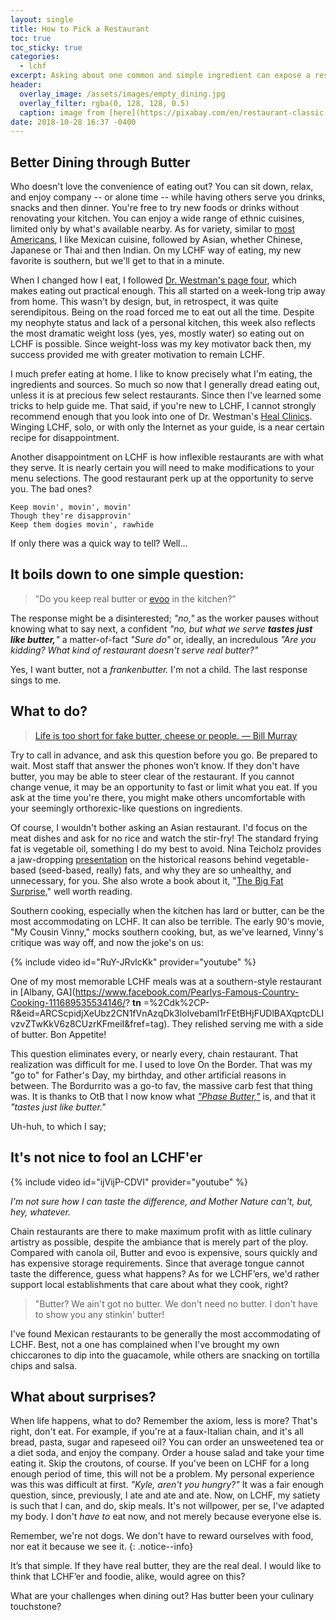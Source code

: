 ```yaml
---
layout: single
title: How to Pick a Restaurant
toc: true
toc_sticky: true
categories:
  - lchf
excerpt: Asking about one common and simple ingredient can expose a restaurant
header:
  overlay_image: /assets/images/empty_dining.jpg
  overlay_filter: rgba(0, 128, 128, 0.5)
  caption: image from [here](https://pixabay.com/en/restaurant-classic-interior-decor-601304/)
date: 2018-10-28 16:37 -0400
---
```


## Better Dining through Butter

Who doesn&#39;t love the convenience of eating out? You can sit down, relax, and enjoy company -- or alone time -- while having others serve you drinks, snacks and then dinner. You&#39;re free to try new foods or drinks without renovating your kitchen. You can enjoy a wide range of ethnic cuisines, limited only by what&#39;s available nearby. As for variety, similar to [most Americans](https://parade.com/397203/parade/top-10-ethnic-cuisines-americans-crave-most/), I like Mexican cuisine, followed by Asian, whether Chinese, Japanese or Thai and then Indian. On my LCHF way of eating, my new favorite is southern, but we&#39;ll get to that in a minute.

When I changed how I eat, I followed [Dr. Westman&#39;s page four](https://healclinics.com/dr-westman-page-4/?ref=page-4-screenack&amp;utm_source=delicious-butter&amp;utm_medium=social&amp;utm_campaign=page%204,screenack), which makes eating out practical enough. This all started on a week-long trip away from home. This wasn&#39;t by design, but, in retrospect, it was quite serendipitous. Being on the road forced me to eat out all the time. Despite my neophyte status and lack of a personal kitchen, this week also reflects the most dramatic weight loss (yes, yes, mostly water) so eating out on LCHF is possible. Since weight-loss was my key motivator back then, my success provided me with greater motivation to remain LCHF.

I much prefer eating at home. I like to know precisely what I&#39;m eating, the ingredients and sources. So much so now that I generally dread eating out, unless it is at precious few select restaurants. Since then I&#39;ve learned some tricks to help guide me. That said, if you&#39;re new to LCHF, I cannot strongly recommend enough that you look into one of Dr. Westman&#39;s [Heal Clinics](https://healclinics.com/). Winging LCHF, solo, or with only the Internet as your guide, is a near certain recipe for disappointment.

Another disappointment on LCHF is how inflexible restaurants are with what they serve. It is nearly certain you will need to make modifications to your menu selections. The good restaurant perk up at the opportunity to serve you. The bad ones? 

~~~~
Keep movin', movin', movin'
Though they're disapprovin'
Keep them dogies movin', rawhide
~~~~

If only there was a quick way to tell?  Well&hellip;

## It boils down to one simple question:

> ”Do you keep real butter or [evoo](https://www.rachaelray.com/2009/05/17/what-makes-evoo-evoo/ "Rachel Ray explains the acronym EVOO") in the kitchen?”

The response might be a disinterested; _&quot;no,&quot;_ as the worker pauses without knowing what to say next, a confident _&quot;no, but what we serve **tastes just like butter,**&quot;_ a matter-of-fact _&quot;Sure do&quot;_ or, ideally, an incredulous _&quot;Are you kidding? What kind of restaurant doesn&#39;t serve real butter?&quot;_

Yes, I want butter, not a *frankenbutter.* I'm not a child. The last response sings to me.

## What to do?

<blockquote markdown="block" class="twitter-tweet" data-lang="en"><p lang="en" dir="ltr"><a href="https://twitter.com/biiimurray/status/608336023098167298?lang=en">Life is too short for fake butter, cheese or people. &mdash; Bill Murray</a></p><script async src="//platform.twitter.com/widgets.js" charset="utf-8"></script></blockquote>


Try to call in advance, and ask this question before you go. Be prepared to wait. Most staff that answer the phones won’t know. If they don&#39;t have butter, you may be able to steer clear of the restaurant. If you cannot change venue, it may be an opportunity to fast or limit what you eat. If you ask at the time you&#39;re there, you might make others uncomfortable with your seemingly orthorexic-like questions on ingredients.

Of course, I wouldn&#39;t bother asking an Asian restaurant. I&#39;d focus on the meat dishes and ask for no rice and watch the stir-fry! The standard frying fat is vegetable oil, something I do my best to avoid. Nina Teicholz provides a jaw-dropping [presentation](https://www.youtube.com/watch?v=Q2UnOryQiIY) on the historical reasons behind vegetable-based (seed-based, really) fats, and why they are so unhealthy, and unnecessary, for you. She also wrote a book about it, &quot;[The Big Fat Surprise](https://thebigfatsurprise.com/),&quot; well worth reading.

Southern cooking, especially when the kitchen has lard or butter, can be the most accommodating on LCHF. It can also be terrible. The early 90&#39;s movie, &quot;My Cousin Vinny,&quot; mocks southern cooking, but, as we&#39;ve learned, Vinny&#39;s critique was way off, and now the joke&#39;s on us: 

{% include video id="RuY-JRvlcKk" provider="youtube" %}

One of my most memorable LCHF meals was at a southern-style restaurant in [Albany, GA](https://www.facebook.com/Pearlys-Famous-Country-Cooking-111689535534146/? __tn__ =%2Cdk%2CP-R&amp;eid=ARCScpidjXeUbz2CN1fVnAzqDk3loIvebaml1rFEtBHjFUDlBAXqptcDLIvzvZTwKkV6z8CUzrKFmeiI&amp;fref=tag). They relished serving me with a side of butter. Bon Appetite!

This question eliminates every, or nearly every, chain restaurant. That realization was difficult for me. I used to love On the Border. That was my &quot;go to&quot; for Father&#39;s Day, my birthday, and other artificial reasons in between. The Bordurrito was a go-to fav, the massive carb fest that thing was. It is thanks to OtB that I now know what [_&quot;Phase Butter,&quot;_](https://www.amazon.com/Phase-Liquid-Butter-Alternative-Pack/dp/B01C3JVC2K "Phase Butter") is, and that it _&quot;tastes just like butter.&quot;_ 

Uh-huh, to which I say;

## It&#39;s not nice to fool an LCHF&#39;er

{% include video id="ijVijP-CDVI" provider="youtube" %}

_I'm not sure how I can taste the difference, and Mother Nature can't, but, hey, whatever._

Chain restaurants are there to make maximum profit with as little culinary artistry as possible, despite the ambiance that is merely part of the ploy. Compared with canola oil, Butter and evoo is expensive, sours quickly and has expensive storage requirements. Since that average tongue cannot taste the difference, guess what happens? As for we LCHF’ers, we&#39;d rather support local establishments that care about what they cook, right?

> &quot;Butter? We ain&#39;t got no butter. We don&#39;t need no butter. I don&#39;t have to show you any stinkin&#39; butter!

I&#39;ve found Mexican restaurants to be generally the most accommodating of LCHF. Best, not a one has complained when I&#39;ve brought my own chiccarones to dip into the guacamole, while others are snacking on tortilla chips and salsa.

## What about surprises?

When life happens, what to do? Remember the axiom, less is more? That's right, don't eat. For example, if you're at a faux-Italian chain, and it's all bread, pasta, sugar and rapeseed oil? You can order an unsweetened tea or a diet soda, and enjoy the company. Order a house salad and take your time eating it. Skip the croutons, of course. If you've been on LCHF for a long enough period of time, this will not be a problem. My personal experience was this was difficult at first. _"Kyle, aren't you hungry?"_ It was a fair enough question, since, previously, I ate and ate and ate. Now, on LCHF, my satiety is such that I can, and do, skip meals. It's not willpower, per se, I've adapted my body. I don't _have to_ eat now, and not merely because everyone else is.

Remember, we're not dogs. We don't have to reward ourselves with food, nor eat it because we see it.
{: .notice--info}

It’s that simple. If they have real butter, they are the real deal. I would like to think that LCHF’er and foodie, alike, would agree on this?

What are your challenges when dining out? Has butter been your culinary touchstone?
